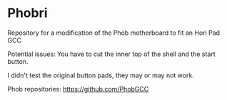 # Phobri
Repository for a modification of the Phob motherboard to fit an Hori Pad GCC

Potential issues:
You have to cut the inner top of the shell and the start button.

I didn't test the original button pads, they may or may not work.


Phob repositories: https://github.com/PhobGCC

